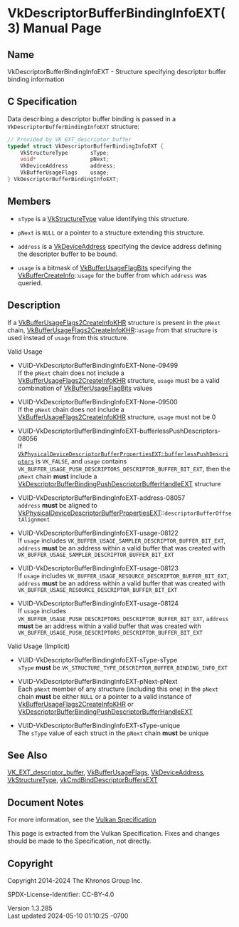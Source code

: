 # VkDescriptorBufferBindingInfoEXT(3) Manual Page

## Name

VkDescriptorBufferBindingInfoEXT - Structure specifying descriptor
buffer binding information



## <a href="#_c_specification" class="anchor"></a>C Specification

Data describing a descriptor buffer binding is passed in a
`VkDescriptorBufferBindingInfoEXT` structure:

``` c
// Provided by VK_EXT_descriptor_buffer
typedef struct VkDescriptorBufferBindingInfoEXT {
    VkStructureType       sType;
    void*                 pNext;
    VkDeviceAddress       address;
    VkBufferUsageFlags    usage;
} VkDescriptorBufferBindingInfoEXT;
```

## <a href="#_members" class="anchor"></a>Members

- `sType` is a [VkStructureType](https://registry.khronos.org/vulkan/specs/1.3-extensions/man/html/VkStructureType.html) value identifying
  this structure.

- `pNext` is `NULL` or a pointer to a structure extending this
  structure.

- `address` is a [VkDeviceAddress](https://registry.khronos.org/vulkan/specs/1.3-extensions/man/html/VkDeviceAddress.html) specifying the
  device address defining the descriptor buffer to be bound.

- `usage` is a bitmask of
  [VkBufferUsageFlagBits](https://registry.khronos.org/vulkan/specs/1.3-extensions/man/html/VkBufferUsageFlagBits.html) specifying the
  [VkBufferCreateInfo](https://registry.khronos.org/vulkan/specs/1.3-extensions/man/html/VkBufferCreateInfo.html)::`usage` for the buffer
  from which `address` was queried.

## <a href="#_description" class="anchor"></a>Description

If a
[VkBufferUsageFlags2CreateInfoKHR](https://registry.khronos.org/vulkan/specs/1.3-extensions/man/html/VkBufferUsageFlags2CreateInfoKHR.html)
structure is present in the `pNext` chain,
[VkBufferUsageFlags2CreateInfoKHR](https://registry.khronos.org/vulkan/specs/1.3-extensions/man/html/VkBufferUsageFlags2CreateInfoKHR.html)::`usage`
from that structure is used instead of `usage` from this structure.

Valid Usage

- <a href="#VUID-VkDescriptorBufferBindingInfoEXT-None-09499"
  id="VUID-VkDescriptorBufferBindingInfoEXT-None-09499"></a>
  VUID-VkDescriptorBufferBindingInfoEXT-None-09499  
  If the `pNext` chain does not include a
  [VkBufferUsageFlags2CreateInfoKHR](https://registry.khronos.org/vulkan/specs/1.3-extensions/man/html/VkBufferUsageFlags2CreateInfoKHR.html)
  structure, `usage` must be a valid combination of
  [VkBufferUsageFlagBits](https://registry.khronos.org/vulkan/specs/1.3-extensions/man/html/VkBufferUsageFlagBits.html) values

- <a href="#VUID-VkDescriptorBufferBindingInfoEXT-None-09500"
  id="VUID-VkDescriptorBufferBindingInfoEXT-None-09500"></a>
  VUID-VkDescriptorBufferBindingInfoEXT-None-09500  
  If the `pNext` chain does not include a
  [VkBufferUsageFlags2CreateInfoKHR](https://registry.khronos.org/vulkan/specs/1.3-extensions/man/html/VkBufferUsageFlags2CreateInfoKHR.html)
  structure, `usage` must not be 0

- <a
  href="#VUID-VkDescriptorBufferBindingInfoEXT-bufferlessPushDescriptors-08056"
  id="VUID-VkDescriptorBufferBindingInfoEXT-bufferlessPushDescriptors-08056"></a>
  VUID-VkDescriptorBufferBindingInfoEXT-bufferlessPushDescriptors-08056  
  If <a
  href="https://registry.khronos.org/vulkan/specs/1.3-extensions/html/vkspec.html#limits-bufferlessPushDescriptors"
  target="_blank"
  rel="noopener"><code>VkPhysicalDeviceDescriptorBufferPropertiesEXT</code>::<code>bufferlessPushDescriptors</code></a>
  is `VK_FALSE`, and `usage` contains
  `VK_BUFFER_USAGE_PUSH_DESCRIPTORS_DESCRIPTOR_BUFFER_BIT_EXT`, then the
  `pNext` chain **must** include a
  [VkDescriptorBufferBindingPushDescriptorBufferHandleEXT](https://registry.khronos.org/vulkan/specs/1.3-extensions/man/html/VkDescriptorBufferBindingPushDescriptorBufferHandleEXT.html)
  structure

- <a href="#VUID-VkDescriptorBufferBindingInfoEXT-address-08057"
  id="VUID-VkDescriptorBufferBindingInfoEXT-address-08057"></a>
  VUID-VkDescriptorBufferBindingInfoEXT-address-08057  
  `address` **must** be aligned to
  [VkPhysicalDeviceDescriptorBufferPropertiesEXT](https://registry.khronos.org/vulkan/specs/1.3-extensions/man/html/VkPhysicalDeviceDescriptorBufferPropertiesEXT.html)::`descriptorBufferOffsetAlignment`

- <a href="#VUID-VkDescriptorBufferBindingInfoEXT-usage-08122"
  id="VUID-VkDescriptorBufferBindingInfoEXT-usage-08122"></a>
  VUID-VkDescriptorBufferBindingInfoEXT-usage-08122  
  If `usage` includes
  `VK_BUFFER_USAGE_SAMPLER_DESCRIPTOR_BUFFER_BIT_EXT`, `address`
  **must** be an address within a valid buffer that was created with
  `VK_BUFFER_USAGE_SAMPLER_DESCRIPTOR_BUFFER_BIT_EXT`

- <a href="#VUID-VkDescriptorBufferBindingInfoEXT-usage-08123"
  id="VUID-VkDescriptorBufferBindingInfoEXT-usage-08123"></a>
  VUID-VkDescriptorBufferBindingInfoEXT-usage-08123  
  If `usage` includes
  `VK_BUFFER_USAGE_RESOURCE_DESCRIPTOR_BUFFER_BIT_EXT`, `address`
  **must** be an address within a valid buffer that was created with
  `VK_BUFFER_USAGE_RESOURCE_DESCRIPTOR_BUFFER_BIT_EXT`

- <a href="#VUID-VkDescriptorBufferBindingInfoEXT-usage-08124"
  id="VUID-VkDescriptorBufferBindingInfoEXT-usage-08124"></a>
  VUID-VkDescriptorBufferBindingInfoEXT-usage-08124  
  If `usage` includes
  `VK_BUFFER_USAGE_PUSH_DESCRIPTORS_DESCRIPTOR_BUFFER_BIT_EXT`,
  `address` **must** be an address within a valid buffer that was
  created with
  `VK_BUFFER_USAGE_PUSH_DESCRIPTORS_DESCRIPTOR_BUFFER_BIT_EXT`

Valid Usage (Implicit)

- <a href="#VUID-VkDescriptorBufferBindingInfoEXT-sType-sType"
  id="VUID-VkDescriptorBufferBindingInfoEXT-sType-sType"></a>
  VUID-VkDescriptorBufferBindingInfoEXT-sType-sType  
  `sType` **must** be
  `VK_STRUCTURE_TYPE_DESCRIPTOR_BUFFER_BINDING_INFO_EXT`

- <a href="#VUID-VkDescriptorBufferBindingInfoEXT-pNext-pNext"
  id="VUID-VkDescriptorBufferBindingInfoEXT-pNext-pNext"></a>
  VUID-VkDescriptorBufferBindingInfoEXT-pNext-pNext  
  Each `pNext` member of any structure (including this one) in the
  `pNext` chain **must** be either `NULL` or a pointer to a valid
  instance of
  [VkBufferUsageFlags2CreateInfoKHR](https://registry.khronos.org/vulkan/specs/1.3-extensions/man/html/VkBufferUsageFlags2CreateInfoKHR.html)
  or
  [VkDescriptorBufferBindingPushDescriptorBufferHandleEXT](https://registry.khronos.org/vulkan/specs/1.3-extensions/man/html/VkDescriptorBufferBindingPushDescriptorBufferHandleEXT.html)

- <a href="#VUID-VkDescriptorBufferBindingInfoEXT-sType-unique"
  id="VUID-VkDescriptorBufferBindingInfoEXT-sType-unique"></a>
  VUID-VkDescriptorBufferBindingInfoEXT-sType-unique  
  The `sType` value of each struct in the `pNext` chain **must** be
  unique

## <a href="#_see_also" class="anchor"></a>See Also

[VK_EXT_descriptor_buffer](https://registry.khronos.org/vulkan/specs/1.3-extensions/man/html/VK_EXT_descriptor_buffer.html),
[VkBufferUsageFlags](https://registry.khronos.org/vulkan/specs/1.3-extensions/man/html/VkBufferUsageFlags.html),
[VkDeviceAddress](https://registry.khronos.org/vulkan/specs/1.3-extensions/man/html/VkDeviceAddress.html),
[VkStructureType](https://registry.khronos.org/vulkan/specs/1.3-extensions/man/html/VkStructureType.html),
[vkCmdBindDescriptorBuffersEXT](https://registry.khronos.org/vulkan/specs/1.3-extensions/man/html/vkCmdBindDescriptorBuffersEXT.html)

## <a href="#_document_notes" class="anchor"></a>Document Notes

For more information, see the <a
href="https://registry.khronos.org/vulkan/specs/1.3-extensions/html/vkspec.html#VkDescriptorBufferBindingInfoEXT"
target="_blank" rel="noopener">Vulkan Specification</a>

This page is extracted from the Vulkan Specification. Fixes and changes
should be made to the Specification, not directly.

## <a href="#_copyright" class="anchor"></a>Copyright

Copyright 2014-2024 The Khronos Group Inc.

SPDX-License-Identifier: CC-BY-4.0

Version 1.3.285  
Last updated 2024-05-10 01:10:25 -0700
